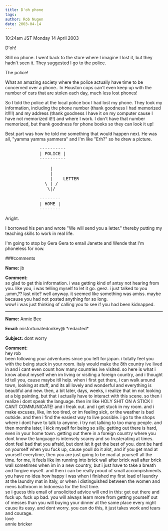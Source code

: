 ```yaml
---
title: D'oh phone
tags: 
author: Rob Nugen
date: 2003-04-14
---
```


<p class=date>10:24am JST Monday 14 April 2003</p>

<p>D'oh!</p>

<p>Still no phone.  I went back to the store where I imagine I lost
it, but they hadn't seen it.  They suggested I go to the police.</p>

<p>The police!</p>

<p>What an amazing society where the police actually have time to be
concerned over a phone..  In Houston cops can't even keep up with the
number of cars that are stolen each day, much less lost phones!</p>

<p>So I told the police at the local police box I had lost my phone.
They took my information, including the phone number (thank goodness I
had memorized it!!!!) and my address (thank goodness I have it on my
computer cause I have not memorized it!!) and where I work.  I don't
have that number memorized, but thank goodness for phone books so they
can look it up!</p>

<p>Best part was how he told me something that would happen next.  He
was all, "yamma yamma yammera" and I'm like "Erh?" so he drew a
picture.</p>

<pre>
             ----------
             | POLICE |
             ----------

                 |
                 |
                 |    LETTER
               \ | /
                \|/

             --------
             | HOME |
             --------
</pre>

<p>Aright.</p>

<p>I borrowed his pen and wrote "We will send you a letter." thereby
putting my teaching skills to work in real life.</p>

<p>I'm going to stop by Gera Gera to email Janette and Wende that I'm
phoneless for now.</p>

###comments


<p><b>Name:</b> jb

<p><b>Comment:</b>
<br>so glad to get this information.  i was getting kind of antsy not hearing from you.  like you, i was telling myself to let it go. geez.  i just talked to you ,umm,?? last nite?  well anyway. it seemed like something was amiss.  maybe because you had not posted anything for so long.  <br>
wow! i was just thinking of calling you to see if you had been kidnapped.

<p><hr></p>


<p><b>Name:</b> Annie Bee

<p><b>Email:</b> misfortunatedonkey@ *redacted*

<p><b>Subject:</b> dont worry

<p><b>Comment:</b>
<br>hey rob<br>
been following your adventures since you left for japan.  i totally feel you with the being stuck in your room.  italy would make the 8th country ive lived in and i cant even count how many countries ive visited.  so here is what i know about myself when im living or visiting a foreign country, and i thought id tell you, cause maybe itll help.  when i first get there, i can walk around town, looking at stuff, and its all lovely and wonderful and everything is beautiful and new.  then, a bit later, days, weeks, i realize that im not looking at a big painting, but that i actually have to interact with this scene.  so then i realize i dont speak the language.  then im like HOLY SHIT ON A STICK I CANT COMMUNICATE!  and i freak out.  and i get stuck in my room.  and i make excuses, like, im too tired, or im feeling sick, or the weather is bad outside.  and then i find the easiest way to live possible.  i go to the shops where i dont have to talk to anyone.  i try not talking to too many people.  and then months later, i kick myself for being so silly.  getting out there is hard, even in your home town.  getting out there in a foreign country where you dont know the language is intensely scarey and so frusterating at times.  dont feel bad that you afraid, but dont let it get the best of you.  dont be hard on yourself when you fuck up, cause youll do it alot, and if you get mad at yourself everytime, then you are just going to be mad at yourself all the time.  for me, it feels like im running into brick wall after brick wall after brick wall sometimes when im in a new country, but i just have to take a breath and forgive myself.  and then i can be really proud of small accompishments.  you have no idea how happy i was when i finished my first load of laundry at the laundry mat in Italy, or when i distinguished between the women and mens bathroom in Indonesia for the first time.  <br>
so i guess this email of unsolicited advice will end in this: get out there and fuck up.  fuck up bad.  you will always learn more from getting yourself out of messes than you will buying your dinner at the same place every night cause its easy.  and dont worry.  you can do this, it just takes work and tears and courage.<br>
love<br>
annie bricker

